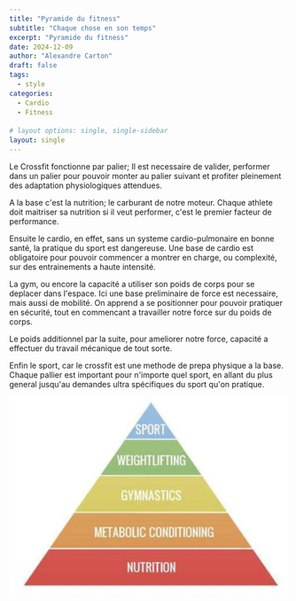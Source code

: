 ```yaml
---
title: "Pyramide du fitness"
subtitle: "Chaque chose en son temps"
excerpt: "Pyramide du fitness"
date: 2024-12-09
author: "Alexandre Carton"
draft: false
tags:
  - style
categories:
  - Cardio 
  - Fitness

# layout options: single, single-sidebar
layout: single
---
```


Le Crossfit fonctionne par palier; Il est necessaire de valider, performer dans un palier pour pouvoir monter au palier suivant et profiter pleinement des adaptation physiologiques attendues. 

A la base c'est la nutrition; le carburant de notre moteur. Chaque athlete doit maitriser sa nutrition si il veut performer, c'est le premier facteur de performance. 

Ensuite le cardio, en effet, sans un systeme cardio-pulmonaire en bonne santé, la pratique du sport est dangereuse. Une base de cardio est obligatoire pour pouvoir commencer a montrer en charge, ou complexité, sur des entrainements a haute intensité. 

La gym, ou encore la capacité a utiliser son poids de corps pour se deplacer dans l'espace. Ici une base preliminaire de force est necessaire, mais aussi de mobilité. On apprend a se positionner pour pouvoir pratiquer en sécurité, tout en commencant a travailler notre force sur du poids de corps.

Le poids additionnel par la suite, pour ameliorer notre force, capacité a effectuer du travail mécanique de tout sorte. 

Enfin le sport, car le crossfit est une methode de prepa physique a la base. Chaque pallier est important pour n'importe quel sport, en allant du plus general jusqu'au demandes ultra spécifiques du sport qu'on pratique.

![mon image](featured.jpg)
